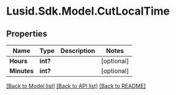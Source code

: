 # Lusid.Sdk.Model.CutLocalTime
## Properties

Name | Type | Description | Notes
------------ | ------------- | ------------- | -------------
**Hours** | **int?** |  | [optional] 
**Minutes** | **int?** |  | [optional] 

[[Back to Model list]](../README.md#documentation-for-models) [[Back to API list]](../README.md#documentation-for-api-endpoints) [[Back to README]](../README.md)


